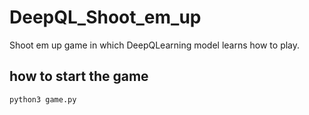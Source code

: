 # DeepQL_Shoot_em_up

Shoot em up game in which DeepQLearning model learns how to play.

## how to start the game
```
python3 game.py
```
